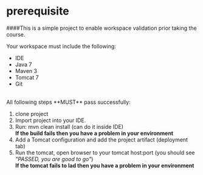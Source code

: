 prerequisite
============

####This is a simple project to enable workspace validation prior taking the course.

Your workspace must include the following:
- IDE
- Java 7
- Maven 3
- Tomcat 7
- Git

<br/>
All following steps **MUST** pass successfully:

1. clone project
2. Import project into your IDE.
2. Run: mvn clean install (can do it inside IDE)<br/>
**If the build fails then you have a problem in your environment**
3. Add a Tomcat configuration and add the project artifact (deployment tab)
4. Run the tomcat, open browser to your tomcat host:port (you should see *"PASSED, you are good to go"*)<br/>
**If the tomcat fails to lad then you have a problem in your environment**<br/>


